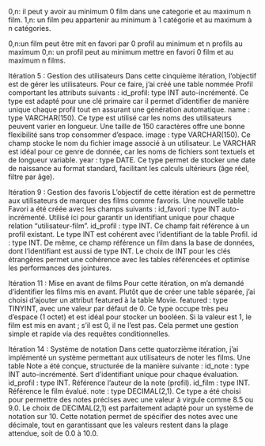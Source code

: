 0,n: il peut y avoir au minimum 0 film dans une categorie et au maximum n film.
1,n: un film peu appartenir au minimum à 1 catégorie et au maximum à n catégories.

0,n:un film peut être mit en favori par 0 profil au minimum et n profils au maximum
0,n: un profil peut au minimum mettre en favori 0 film et au maximum n films.

Itération 5 : Gestion des utilisateurs
Dans cette cinquième itération, l’objectif est de gérer les utilisateurs. Pour ce faire, j’ai créé une table nommée Profil comportant les attributs suivants :
id_profil: type INT auto-incrémenté. Ce type est adapté pour une clé primaire car il permet d’identifier de manière unique chaque profil tout en assurant une génération automatique.
name : type VARCHAR(150). Ce type est utilisé car les noms des utilisateurs peuvent varier en longueur. Une taille de 150 caractères offre une bonne flexibilité sans trop consommer d’espace.
image : type VARCHAR(150). Ce champ stocke le nom du fichier image associé à un utilisateur. Le VARCHAR est idéal pour ce genre de donnée, car les noms de fichiers sont textuels et de longueur variable.
year : type DATE. Ce type permet de stocker une date de naissance au format standard, facilitant les calculs ultérieurs (âge réel, filtre par âge).

Itération 9 : Gestion des favoris
L’objectif de cette itération est de permettre aux utilisateurs de marquer des films comme favoris. Une nouvelle table Favori a été créée avec les champs suivants :
id_favori : type INT auto-incrémenté. Utilisé ici pour garantir un identifiant unique pour chaque relation “utilisateur-film”.
id_profil : type INT. Ce champ fait référence à un profil existant. Le type INT est cohérent avec l’identifiant de la table Profil.
id : type INT. De même, ce champ référence un film dans la base de données, dont l’identifiant est aussi de type INT.
Le choix de INT pour les clés étrangères permet une cohérence avec les tables référencées et optimise les performances des jointures.

Itération 11 : Mise en avant de films
Pour cette itération, on m’a demandé d’identifier les films mis en avant. Plutôt que de créer une table séparée, j’ai choisi d’ajouter un attribut featured à la table Movie.
featured : type TINYINT, avec une valeur par défaut de 0. Ce type occupe très peu d’espace (1 octet) et est idéal pour stocker un booléen.
Si la valeur est 1, le film est mis en avant ; s’il est 0, il ne l’est pas. Cela permet une gestion simple et rapide via des requêtes conditionnelles.

Itération 14 : Système de notation
Dans cette quatorzième itération, j’ai implémenté un système permettant aux utilisateurs de noter les films. Une table Note a été conçue, structurée de la manière suivante :
id_note : type INT auto-incrémenté. Sert d’identifiant unique pour chaque évaluation.
id_profil : type INT. Référence l’auteur de la note (profil).
id_film : type INT. Référence le film évalué.
note : type DECIMAL(2,1). Ce type a été choisi pour permettre des notes précises avec une valeur à virgule comme 8.5 ou 9.0.
Le choix de DECIMAL(2,1) est parfaitement adapté pour un système de notation sur 10. Cette notation permet de spécifier des notes avec une décimale, tout en garantissant que les valeurs restent dans la plage attendue, soit de 0.0 à 10.0.